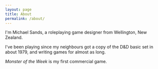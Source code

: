 ```yaml
---
layout: page
title: About
permalink: /about/
---
```

I'm Michael Sands, a roleplaying game designer from Wellington, New Zealand.

I've been playing since my neighbours got a copy of the D&D basic set in about 1979, and writing games for almost as long.

*Monster of the Week* is my first commercial game.